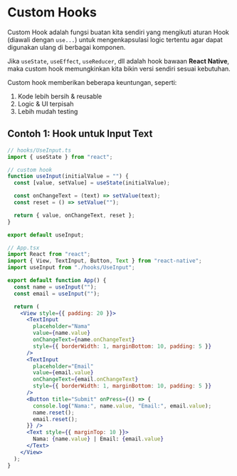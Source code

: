 # Custom Hooks

Custom Hook adalah fungsi buatan kita sendiri yang mengikuti aturan Hook (diawali dengan `use...`) untuk mengenkapsulasi logic tertentu agar dapat digunakan ulang di berbagai komponen.

Jika `useState`, `useEffect`, `useReducer`, dll adalah hook bawaan **React Native**, maka custom hook memungkinkan kita bikin versi sendiri sesuai kebutuhan.

Custom hook memberikan beberapa keuntungan, seperti:
1. Kode lebih bersih & reusable
2. Logic & UI terpisah
3. Lebih mudah testing

## Contoh 1: Hook untuk Input Text
```jsx
// hooks/UseInput.ts
import { useState } from "react";

// custom hook
function useInput(initialValue = "") {
  const [value, setValue] = useState(initialValue);

  const onChangeText = (text) => setValue(text);
  const reset = () => setValue("");

  return { value, onChangeText, reset };
}

export default useInput;
```

```jsx
// App.tsx
import React from "react";
import { View, TextInput, Button, Text } from "react-native";
import useInput from "./hooks/UseInput";

export default function App() {
  const name = useInput("");
  const email = useInput("");

  return (
    <View style={{ padding: 20 }}>
      <TextInput
        placeholder="Nama"
        value={name.value}
        onChangeText={name.onChangeText}
        style={{ borderWidth: 1, marginBottom: 10, padding: 5 }}
      />
      <TextInput
        placeholder="Email"
        value={email.value}
        onChangeText={email.onChangeText}
        style={{ borderWidth: 1, marginBottom: 10, padding: 5 }}
      />
      <Button title="Submit" onPress={() => {
        console.log("Nama:", name.value, "Email:", email.value);
        name.reset();
        email.reset();
      }} />
      <Text style={{ marginTop: 10 }}>
        Nama: {name.value} | Email: {email.value}
      </Text>
    </View>
  );
}
```


